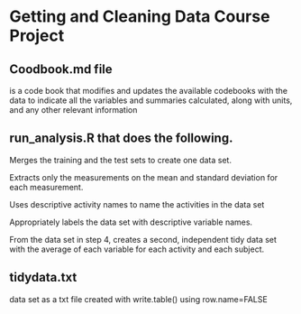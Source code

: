# Getting and Cleaning Data Course Project
## Coodbook.md file
is a code book that modifies and updates the available codebooks with the data to indicate all the variables and summaries calculated, along with units, and any other relevant information

## run_analysis.R that does the following.
Merges the training and the test sets to create one data set.

Extracts only the measurements on the mean and standard deviation for each measurement.

Uses descriptive activity names to name the activities in the data set

Appropriately labels the data set with descriptive variable names.

From the data set in step 4, creates a second, independent tidy data set with the average of each variable for each activity and each subject.

## tidydata.txt
data set as a txt file created with write.table() using row.name=FALSE
